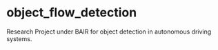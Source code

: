 # object_flow_detection
Research Project under BAIR for object detection in autonomous driving systems. 
